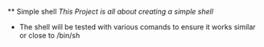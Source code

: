 ** Simple shell
 *This Project is all about creating a simple shell*
 - The shell will be tested with various comands to ensure it works similar or close to /bin/sh
